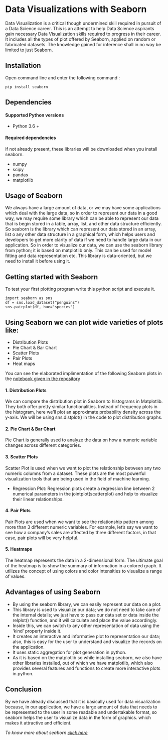 # Data Visualizations with Seaborn

Data Visualization is a critical though undermined skill required in pursuit of a Data Science career. This is an attempt to help Data Science aspirants gain necessary Data Visualization skills required to progress in their career. It includes all the types of plot offered by Seaborn, applied on random or fabricated datasets. The knowledge gained for inference shall in no way be limited to just Seaborn.


## Installation
Open command line and enter the following command : 

``` 
pip install seaborn
```


## Dependencies
#### Supported Python versions
* Python 3.6 +

#### Required dependencies
If not already present, these libraries will be downloaded when you install seaborn.

* numpy
* scipy
* pandas
* matplotlib

## Usage of Seaborn
We always have a large amount of data, or we may have some applications which deal with the large data, so in order to represent our data in a good way, we may require some library which can be able to represent our data that is begin stored in a table, array, list, and other data structure efficiently. So seaborn is the library which can represent our data stored in an array, list o any other data structure in a graphical form, which helps users and developers to get more clarity of data if we need to handle large data in our application. So in order to visualize our data, we can use the seaborn library from python; it is based on matplotlib only. This can be used for model fitting and data representation etc. This library is data-oriented, but we need to install it before using it. 

## Getting started with Seaborn
To test your first plotting program write this python script and execute it.
```
import seaborn as sns
df = sns.load_dataset("penguins")
sns.pairplot(df, hue="species")
```
## Using Seaborn we can plot wide varieties of plots like:
* Distribution Plots
* Pie Chart & Bar Chart
* Scatter Plots
* Pair Plots
* Heat maps

You can see the elaborated implimentation of the following Seaborn plots in the [notebook given in the repository]()
#### 1. Distribution Plots
We can compare the distribution plot in Seaborn to histograms in Matplotlib. They both offer pretty similar functionalities. Instead of frequency plots in the histogram, here we’ll plot an approximate probability density across the y-axis.
We will be using sns.distplot() in the code to plot distribution graphs.

#### 2. Pie Chart & Bar Chart
Pie Chart is generally used to analyze the data on how a numeric variable changes across different categories.

#### 3. Scatter Plots
Scatter Plot is used when we want to plot the relationship between any two numeric columns from a dataset. These plots are the most powerful visualization tools that are being used in the field of machine learning.
* Regression Plot: 
Regression plots create a regression line between 2 numerical parameters in the jointplot(scatterplot) and help to visualize their linear relationships.

#### 4. Pair Plots
Pair Plots are used when we want to see the relationship pattern among more than 3 different numeric variables. For example, let’s say we want to see how a company’s sales are affected by three different factors, in that case, pair plots will be very helpful.

#### 5. Heatmaps
The heatmap represents the data in a 2-dimensional form. The ultimate goal of the heatmap is to show the summary of information in a colored graph. It utilizes the concept of using colors and color intensities to visualize a range of values.

## Advantages of using Seaborn


* By using the seaborn library, we can easily represent our data on a plot.
* This library is used to visualize our data; we do not need to take care of the internal details; we just have to pass our data set or data inside the relplot() function, and it will calculate and place the value accordingly.
* Inside this, we can switch to any other representation of data using the ‘kind’ property inside it.
* It creates an interactive and informative plot to representation our data; also, this is easy for the user to understand and visualize the records on the application.
* It uses static aggregation for plot generation in python.
* As it is based on the matplotlib so while installing seaborn, we also have other libraries installed, out of which we have matplotlib, which also provides several features and functions to create more interactive plots in python.

## Conclusion
By we have already discussed that it is basically used for data visualization because, in our application, we have a large amount of data that needs to be represented to the user in some readable and undertakable format, so seaborn helps the user to visualize data in the form of graphics. which makes it attractive and efficient.

*To know more about seaborn [click here](https://seaborn.pydata.org/index.html)*
